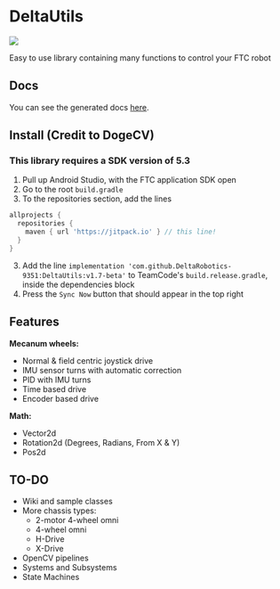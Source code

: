 # DeltaUtils
[![](https://jitpack.io/v/DeltaRobotics-9351/DeltaDrive.svg)](https://jitpack.io/#DeltaRobotics-9351/DeltaDrive)

Easy to use library containing many functions to control your FTC robot

## Docs
You can see the generated docs [here](https://deltarobotics-9351.github.io/DeltaUtils/ "DeltaUtils Docs").

## Install (Credit to DogeCV)
### This library requires a SDK version of 5.3
1. Pull up Android Studio, with the FTC application SDK open
2. Go to the root `build.gradle`
3. To the repositories section, add the lines 
```groovy
allprojects {
  repositories {
    maven { url 'https://jitpack.io' } // this line!
  }
}
```
3. Add the line `implementation 'com.github.DeltaRobotics-9351:DeltaUtils:v1.7-beta'` to TeamCode's `build.release.gradle`, inside the dependencies block
7. Press the `Sync Now` button that should appear in the top right

## Features
 
**Mecanum wheels:**
   - Normal & field centric joystick drive 
   - IMU sensor turns with automatic correction
   - PID with IMU turns
   - Time based drive
   - Encoder based drive
   
**Math:**
   - Vector2d 
   - Rotation2d (Degrees, Radians, From X & Y)
   - Pos2d
   
## TO-DO
   - Wiki and sample classes
   - More chassis types:
      - 2-motor 4-wheel omni
      - 4-wheel omni
      - H-Drive 
      - X-Drive 
   - OpenCV pipelines
   - Systems and Subsystems
   - State Machines
